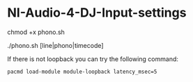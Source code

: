 # NI-Audio-4-DJ-Input-settings

chmod +x phono.sh

./phono.sh [line|phono|timecode]

If there is not loopback you can try the following command:

````pacmd load-module module-loopback latency_msec=5````
